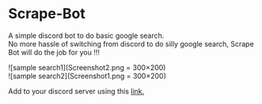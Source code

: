 # Scrape-Bot
A simple discord bot to do basic google search.   
No more hassle of switching from discord to do silly google search, Scrape Bot will do the job for you !!!   

![sample search1](Screenshot2.png = 300×200)   
![sample search2](Screenshot1.png = 300×200)


Add to your discord server using this [link.](https://discord.com/api/oauth2/authorize?client_id=778595332266262558&permissions=0&scope=bot)
